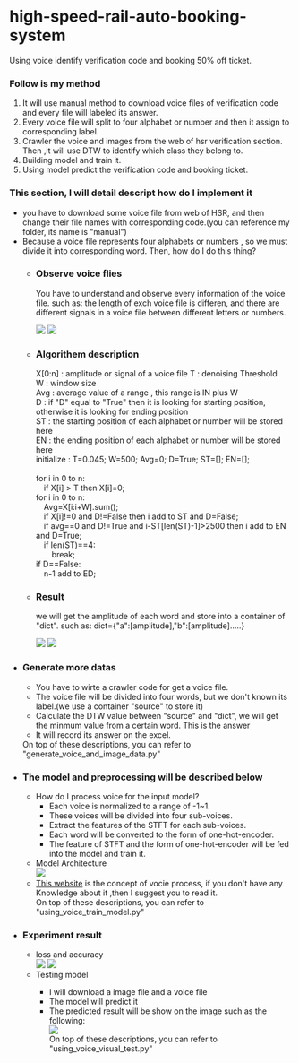 # high-speed-rail-auto-booking-system
Using voice identify verification code and booking 50% off ticket.
<h3>Follow is my method</h3>
<ol>
  <li> It will use manual method to download voice files of verification code and every file will labeled its answer.<br/>
  <li> Every voice file will split to four alphabet or number and then it assign to corresponding label.</li>
  <li> Crawler the voice and images from the web of hsr verification section. Then ,it will use DTW to identify which class they belong to.</li>
  <li> Building model and train it.</li>
  <li> Using model predict the verification code and booking ticket.</li>
</ol>


<h3>This section, I will detail descript how do I implement it</h3>
<ul>
  <li>you have to download some voice file from web of HSR, and then change their file names with corresponding code.(you can reference my folder, its name is "manual")</li>
  <li>
    Because a voice file represents four alphabets or numbers , so we must divide it into corresponding word. Then, how do I do this thing?
    <ul>
      <li>
        <h3>Observe voice flies</h3>
        <p>
        You have to understand and observe every information of the voice file. such as: the length of exch voice file is differen, and there are different signals in a voice file between different letters or numbers.</p>
      <img src="https://user-images.githubusercontent.com/103729404/163662997-bc1701a7-7638-4bfb-b0d8-ce43cc48d5f4.png"/>
      <img src="https://user-images.githubusercontent.com/103729404/163663013-6e14c9a0-fb7c-4c93-a524-b26f147b1b44.png"/>
      </li>
      <li>
        <h3>Algorithem description</h3>
          <p>
          X[0:n] : amplitude or signal of a voice file
          T : denoising Threshold <br/>
          W : window size <br/>
          Avg : average value of a range , this range is IN plus W <br/>
          D : if "D" equal to "True" then it is looking for starting position, otherwise it is looking for ending position<br/>
          ST : the starting position of each alphabet or number will be stored here<br/>
          EN : the ending position of each alphabet or number will be stored here<br/> 
          initialize : T=0.045; W=500; Avg=0; D=True; ST=[]; EN=[]; <br/> <br/>
          for i in 0 to n: <br/>
              &emsp;if X[i] > T then X[i]=0;<br/>
          for i in 0 to n: <br/>
              &emsp;Avg=X[i:i+W].sum(); <br/>
              &emsp;if X[i]!=0 and D!=False then i add to ST and D=False; <br/>
              &emsp;if avg==0 and D!=True and i-ST[len(ST)-1]>2500 then i add to EN and D=True; <br/>
              &emsp;if len(ST)==4: <br/>
                  &emsp;&emsp;break; <br/>
          if D==False: <br/>
             &emsp;n-1 add to ED; <br/>
           </p>
      </li>
      <li>
        <h3>Result</h3>
        <p>we will get the amplitude of each word and store into a container of "dict". such as: dict={"a":[amplitude],"b":[amplitude].....}</p>
        <img src="https://user-images.githubusercontent.com/103729404/163675589-eedea64e-77f5-49f6-be02-d1b458532b21.png"/>
        <img src="https://user-images.githubusercontent.com/103729404/163675596-5790b60c-0c2e-4ff4-98c1-52e33e948cf2.png"/>
      </li>
    </ul>
  </li>
  <li>
    <h3>Generate more datas</h3>
    <ul>
      <li>You have to wirte a crawler code for get a voice file.</li>
      <li>The voice file will be divided into four words, but we don't known its label.(we use a container "source" to store it)</li>
      <li>Calculate the DTW value between "source" and "dict", we will get the minmum value from a certain word. This is the answer</li>
      <li>It will record its answer on the excel.</li>
    </ul>
    On top of these descriptions, you can refer to "generate_voice_and_image_data.py"
  </li>
  <li>
    <h3>The model and preprocessing will be described below</h3>
    <ul>
      <li>
          How do I process voice for the input model?<br/>
          <ul>
          <li>Each voice is normalized to a range of -1~1.</li>
          <li>These voices will be divided into four sub-voices.</li>
          <li>Extract the features of the STFT for each sub-voices.</li>
          <li>Each word will be converted to the form of one-hot-encoder.</li>
          <li>The feature of STFT and the form of one-hot-encoder will be fed into the model and train it.</li>
          </ul>
      </li>
      <li>
          Model Architecture<br/>
          <img src="https://user-images.githubusercontent.com/103729404/163765459-87ad0b59-8257-4e64-83eb-853bcf693366.png"/>
      </li>
      <li><a href="https://www.bilibili.com/video/BV1f3411C7kb/?spm_id_from=333.788.recommend_more_video.4">This website</a> is the concept of vocie process, if you don't have any Knowledge about it ,then I suggest you to read it.</li>
      On top of these descriptions, you can refer to "using_voice_train_model.py"
    </ul>
  </li>
  <li>
    <h3>Experiment result</h3>
    <ul>
      <li>loss and accuracy</li>
      <img src="https://user-images.githubusercontent.com/103729404/163767551-2b651f64-2f8f-416f-9ac3-845a4b1431d7.png"/>
      <img src="https://user-images.githubusercontent.com/103729404/163767573-cc2b70a9-39a9-4871-95a8-1dc82262dcb5.png"/>
      <li>Testing model</li>
        <ul>
          <li>I will download a image file  and a voice file</li>
          <li>The model will predict it</li>
          <li>The predicted result will be show on the image such as the following:</li>
          <img src="https://user-images.githubusercontent.com/103729404/163789410-629631e9-1cf6-49b5-9b13-1101f85c4282.png"/> </br>
          On top of these descriptions, you can refer to "using_voice_visual_test.py"
        </ul>
    </ul>
  </li>
</ul>
